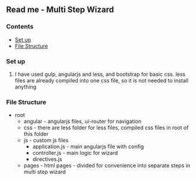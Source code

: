 <h2>Read me - Multi Step Wizard </h2>
<h3>Contents</h3>
<ul>
    <li><a href = "#setup">Set up</a></li>
    <li><a href = "#files">File Structure</a></li>
</ul>
<h3 id = "setup">Set up</h3>
<ol>
    <li>I have used gulp, angularjs and less, and bootstrap for basic css. less files are already compiled into one css file, so it is not needed to install anything</li>   
</ol>
<h3 id = "files">File Structure</h3>
<ul>
    <li>root
        <ul>
            <li>angular - angularjs files, ui-router for navigation</li>
            <li>css - there are less folder for less files, compiled css files in root of this folder</li>
            <li>js - custom js files
                <ul><li>application.js - main angularjs file with config</li>
                    <li>controller.js - main logic for wizard</li>
                    <li>directives.js </li>
                </ul>
            </li>
            <li>pages - html pages - divided for convenience into separate steps in multi step wizard
            </li>
        </ul>
    </li>
</ul>
